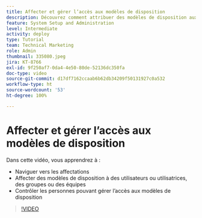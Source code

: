 ```yaml
---
title: Affecter et gérer l’accès aux modèles de disposition
description: Découvrez comment attribuer des modèles de disposition aux utilisateurs et utilisatrices et à contrôler les personnes pouvant gérer l’accès.
feature: System Setup and Administration
level: Intermediate
activity: deploy
type: Tutorial
team: Technical Marketing
role: Admin
thumbnail: 335080.jpeg
jira: KT-8766
exl-id: 9f250af7-0da4-4e50-80de-52136dc350fa
doc-type: video
source-git-commit: d17df7162ccaab6b62db34209f50131927c0a532
workflow-type: ht
source-wordcount: '53'
ht-degree: 100%

---
```


# Affecter et gérer l’accès aux modèles de disposition

Dans cette vidéo, vous apprendrez à :

* Naviguer vers les affectations
* Affecter des modèles de disposition à des utilisateurs ou utilisatrices, des groupes ou des équipes
* Contrôler les personnes pouvant gérer l’accès aux modèles de disposition

>[!VIDEO](https://video.tv.adobe.com/v/335080/?quality=12&learn=on&enablevpops)
